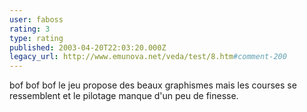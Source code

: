 ```yaml
---
user: faboss
rating: 3
type: rating
published: 2003-04-20T22:03:20.000Z
legacy_url: http://www.emunova.net/veda/test/8.htm#comment-200
---
```

bof bof bof le jeu propose des beaux graphismes mais les courses se ressemblent et le pilotage manque d'un peu de finesse.
